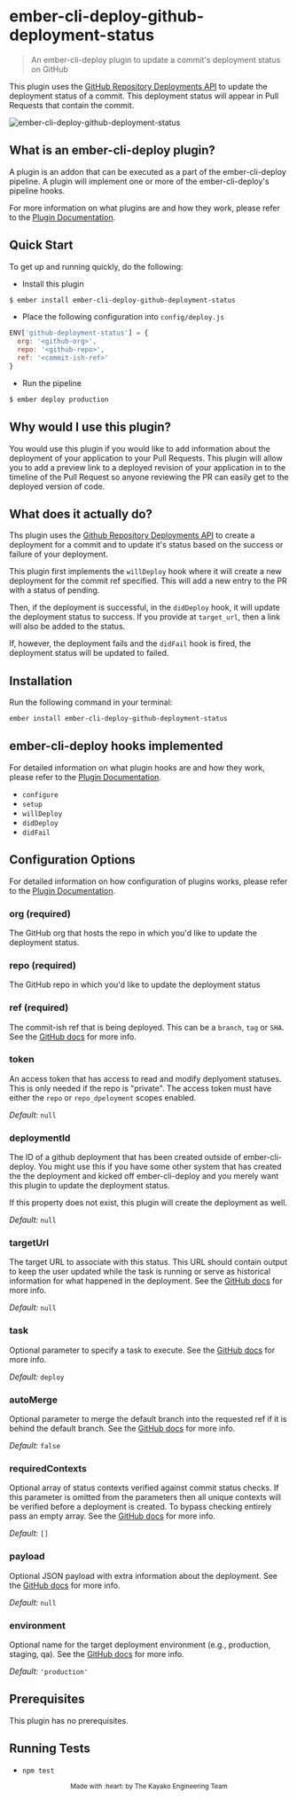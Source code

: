 # ember-cli-deploy-github-deployment-status

> An ember-cli-deploy plugin to update a commit's deployment status on GitHub

This plugin uses the [GitHub Repository Deployments API][1] to update the
deployment status of a commit. This deployment status will appear in Pull
Requests that contain the commit.

![ember-cli-deploy-github-deployment-status](https://cloud.githubusercontent.com/assets/416724/19148242/a15e74c8-8bb3-11e6-9470-33eb8332edd1.gif)

## What is an ember-cli-deploy plugin?

A plugin is an addon that can be executed as a part of the ember-cli-deploy
pipeline. A plugin will implement one or more of the ember-cli-deploy's pipeline
hooks.

For more information on what plugins are and how they work, please refer to the
[Plugin Documentation][2].

## Quick Start
To get up and running quickly, do the following:

- Install this plugin

```bash
$ ember install ember-cli-deploy-github-deployment-status
```

- Place the following configuration into `config/deploy.js`

```javascript
ENV['github-deployment-status'] = {
  org: '<github-org>',
  repo: '<github-repo>',
  ref: '<commit-ish-ref>'
}
```

- Run the pipeline

```bash
$ ember deploy production
```

## Why would I use this plugin?

You would use this plugin if you would like to add information about the
deployment of your application to your Pull Requests. This plugin will allow you
to add a preview link to a deployed revision of your application in to the
timeline of the Pull Request so anyone reviewing the PR can easily get to the
deployed version of code.

## What does it actually do?

Ths plugin uses the [Github Repository Deployments API][1] to create a
deployment for a commit and to update it's status based on the success or
failure of your deployment.

This plugin first implements the `willDeploy` hook where it will create a new
deployment for the commit ref specified. This will add a new entry to the PR
with a status of pending.

Then, if the deployment is successful, in the `didDeploy` hook, it will update the deployment status to
success. If you provide at `target_url`, then a link will also be added to the
status.

If, however, the deployment fails and the `didFail` hook is fired, the deployment status will be updated to
failed.

## Installation
Run the following command in your terminal:

```bash
ember install ember-cli-deploy-github-deployment-status
```

## ember-cli-deploy hooks implemented

For detailed information on what plugin hooks are and how they work, please
refer to the [Plugin Documentation][2].

- `configure`
- `setup`
- `willDeploy`
- `didDeploy`
- `didFail`

## Configuration Options

For detailed information on how configuration of plugins works, please refer to
the [Plugin Documentation][2].

### org (required)

The GitHub org that hosts the repo in which you'd like to update the deployment
status.

### repo (required)

The GitHub repo in which you'd like to update the deployment status

### ref (required)

The commit-ish ref that is being deployed. This can be a `branch`, `tag` or
`SHA`. See the [GitHub docs][3] for more info.

### token

An access token that has access to read and modify deplyoment statuses. This is
only needed if the repo is "private". The access token must have either the
`repo` or `repo_dpeloyment` scopes enabled.

*Default:* `null`

### deploymentId

The ID of a github deployment that has been created outside of ember-cli-deploy.
You might use this if you have some other system that has created the the deployment and kicked off ember-cli-deploy and you merely want this plugin to update the deployment status.

If this property does not exist, this plugin will create the deployment as well.

*Default:* `null`

### targetUrl

The target URL to associate with this status. This URL should contain output to
keep the user updated while the task is running or serve as historical
information for what happened in the deployment. See the [GitHub docs][4] for
more info.

*Default:* `null`

### task

Optional parameter to specify a task to execute. See the [GitHub docs][3] for
more info.

*Default:* `deploy`

### autoMerge

Optional parameter to merge the default branch into the requested ref if it is
behind the default branch. See the [GitHub docs][3] for more info.

*Default:* `false`

### requiredContexts

Optional array of status contexts verified against commit status checks. If this
parameter is omitted from the parameters then all unique contexts will be
verified before a deployment is created. To bypass checking entirely pass an
empty array. See the [GitHub docs][3] for more info.

*Default:* `[]`

### payload

Optional JSON payload with extra information about the deployment. See the
[GitHub docs][3] for more info.

*Default:* `null`

### environment

Optional name for the target deployment environment (e.g., production, staging,
qa). See the [GitHub docs][3] for more info.

*Default:* `'production'`

## Prerequisites

This plugin has no prerequisites.

## Running Tests

- `npm test`

<p align="center"><sub>Made with :heart: by The Kayako Engineering Team</sub></p>

[1]: https://developer.github.com/v3/repos/deployments/ "GitHub Deployments API"
[2]: http://ember-cli-deploy.com/plugins "Plugin Documentation"
[3]: https://developer.github.com/v3/repos/deployments/#create-a-deployment
"Github Deployments - Create a Deployment"
[4]:
https://developer.github.com/v3/repos/deployments/#create-a-deployment-status
"Github Deployments - Create a Deployment Status"
